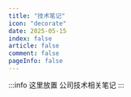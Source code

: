 ```yaml
---
title: "技术笔记"
icon: "decorate"
date: 2025-05-15
index: false
article: false
comment: false
pageInfo: false
---
```

:::info
这里放置 公司技术相关笔记
:::

<AutoCatalog />
